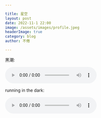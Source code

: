 ```yaml
---

title: 星空
layout: post
date: 2022-11-1 22:00
image: /assets/images/profile.jpeg
headerImage: true
category: blog
author: 不倦

---
```

黑潮:

<audio src="/aa/Darkboom BGM.m4a" id="aud" autoplay="autoplay" controls="controls" preload="auto"></audio>

running in the dark:

<audio src="/aa/running in the dark.mp3" id="aud" autoplay="autoplay" controls="controls" preload="auto"></audio>
